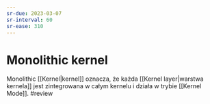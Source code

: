 ```yaml
---
sr-due: 2023-03-07
sr-interval: 60
sr-ease: 310
---
```


# Monolithic kernel
Monolithic [[Kernel|kernel]] oznacza, że każda [[Kernel layer|warstwa kernela]] jest zintegrowana w całym kernelu i działa w trybie [[Kernel Mode]].
#review